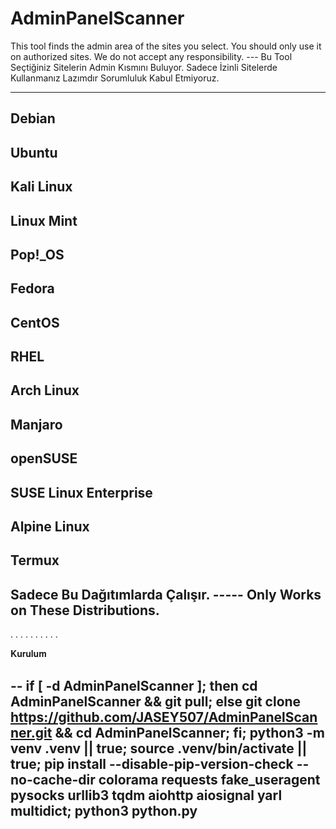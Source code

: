 # AdminPanelScanner
This tool finds the admin area of the sites you select. You should only use it on authorized sites. We do not accept any responsibility.        ---         Bu Tool Seçtiğiniz Sitelerin Admin Kısmını Buluyor. Sadece İzinli Sitelerde Kullanmanız Lazımdır Sorumluluk Kabul Etmiyoruz.







































---------------------------------------
Debian
-
Ubuntu
-
Kali Linux
-
Linux Mint
-
Pop!_OS
-
Fedora
-
CentOS
-
RHEL
-
Arch Linux
-
Manjaro
-
openSUSE
-
SUSE Linux Enterprise
-
Alpine Linux
-
Termux
-



Sadece Bu Dağıtımlarda Çalışır.   -----    Only Works on These Distributions.
---------------------------------------











































.
.
.
.
.
.
.
.
.
.



































                            








𝐊𝐮𝐫𝐮𝐥𝐮𝐦

--
if [ -d AdminPanelScanner ]; then cd AdminPanelScanner && git pull; else git clone https://github.com/JASEY507/AdminPanelScanner.git && cd AdminPanelScanner; fi; python3 -m venv .venv || true; source .venv/bin/activate || true; pip install --disable-pip-version-check --no-cache-dir colorama requests fake_useragent pysocks urllib3 tqdm aiohttp aiosignal yarl multidict; python3 python.py
-

